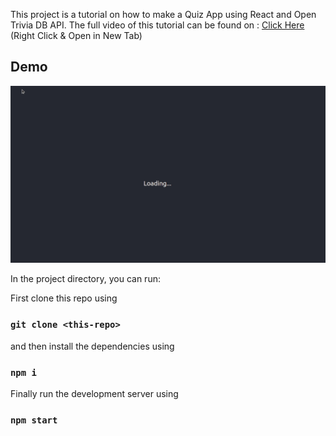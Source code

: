 This project is a tutorial on how to make a Quiz App using React and Open Trivia DB API. The full video of this tutorial can be found on : <a href="https://youtu.be/QJ830RHCbo8">Click Here</a> (Right Click & Open in New Tab)

## Demo

<img src="public/quiz_app.gif">

In the project directory, you can run:

First clone this repo using
### `git clone <this-repo>`

and then install the dependencies using
### `npm i`

Finally run the development server using
### `npm start`